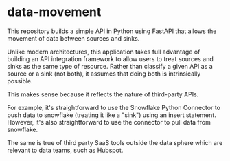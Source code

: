 # data-movement

This repository builds a simple API in Python using FastAPI that allows the movement of data between sources and sinks.

Unlike modern architectures, this application takes full advantage of building an API integration framework to allow users to treat sources and sinks as the same type of resource. Rather than classify a given API as a source or a sink (not both), it assumes that doing both is intrinsically possible.

This makes sense because it reflects the nature of third-party APIs.

For example, it's straightforward to use the Snowflake Python Connector to push data to snowflake (treating it like a "sink") using an insert statement. However, it's also straightforward to use the connector to pull data from snowflake.

The same is true of third party SaaS tools outside the data sphere which are relevant to data teams, such as Hubspot.


